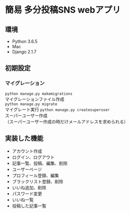 # 簡易 多分投稿SNS webアプリ

## 環境
- Python 3.6.5
- Mac
- Django 2.1.7

## 初期設定
### マイグレーション
`python manage.py makemigrations`  
マイグレーションファイル作成  
`python manage.py migrate`  
マイグレート実行
`python manage.py createsuperuser`  
スーパーユーザー作成  
（スーパーユーザー作成の時だけメールアドレスを求められる）

## 実装した機能
- アカウント作成
- ログイン、ログアウト
- 記事一覧、投稿、編集、削除
- ユーザーページ
- プロフィール登録、編集
- ブラックリスト登録、削除
- いいね追加、削除
- パスワード変更
- いいね一覧
- 投稿した記事一覧
